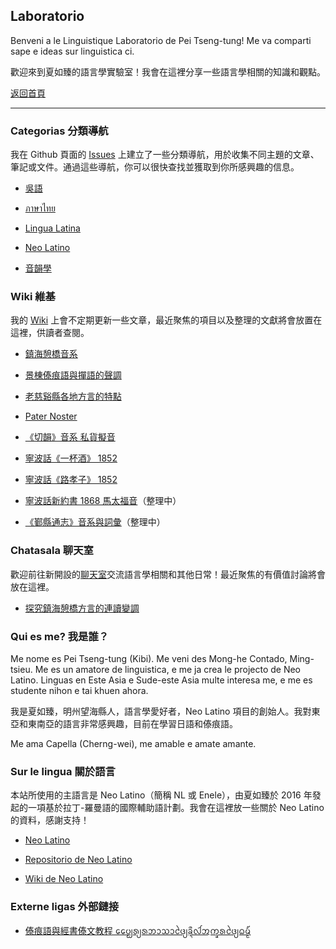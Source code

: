 ## Laboratorio
Benveni a le Linguistique Laboratorio de Pei Tseng-tung! Me va comparti sape e ideas sur linguistica ci.

歡迎來到夏如臻的語言學實驗室！我會在這裡分享一些語言學相關的知識和觀點。

[返回首頁](https://peitsengtung.github.io/)

------

### Categorias 分類導航
我在 Github 頁面的 [Issues](https://github.com/PeiTsengtung/Laboratorio/issues) 上建立了一些分類導航，用於收集不同主題的文章、筆記或文件。通過這些導航，你可以很快查找並獲取到你所感興趣的信息。

- [吳語](https://github.com/PeiTsengtung/Laboratorio/issues/2)

- [ภาษาไทย](https://github.com/PeiTsengtung/Laboratorio/issues/3)

- [Lingua Latina](https://github.com/PeiTsengtung/Laboratorio/issues/4)

- [Neo Latino](https://github.com/PeiTsengtung/Laboratorio/issues/5)

- [音韻學](https://github.com/PeiTsengtung/Laboratorio/issues/9)

### Wiki 維基
我的 [Wiki](https://github.com/PeiTsengtung/Laboratorio/wiki) 上會不定期更新一些文章，最近聚焦的項目以及整理的文獻將會放置在這裡，供讀者查閱。

- [鎮海憩橋音系](https://github.com/PeiTsengtung/Laboratorio/wiki/%E9%8E%AE%E6%B5%B7%E6%86%A9%E6%A9%8B%E9%9F%B3%E7%B3%BB)

- [景棟傣痕語與撣語的聲調](https://github.com/PeiTsengtung/Laboratorio/wiki/%E6%99%AF%E6%A3%9F%E5%82%A3%E7%97%95%E8%AA%9E%E8%88%87%E6%92%A3%E8%AA%9E%E7%9A%84%E8%81%B2%E8%AA%BF)

- [老慈谿縣各地方言的特點](https://github.com/PeiTsengtung/Laboratorio/wiki/%E8%80%81%E6%85%88%E8%B0%BF%E7%B8%A3%E5%90%84%E5%9C%B0%E6%96%B9%E8%A8%80%E7%9A%84%E7%89%B9%E9%BB%9E)

- [Pater Noster](https://github.com/PeiTsengtung/Laboratorio/wiki/Pater-Noster)

- [《切韻》音系 私貨擬音](https://github.com/PeiTsengtung/Laboratorio/wiki/%E3%80%8A%E5%88%87%E9%9F%BB%E3%80%8B%E9%9F%B3%E7%B3%BB-%E7%A7%81%E8%B2%A8%E6%93%AC%E9%9F%B3)

- [寧波話《一杯酒》 1852](https://github.com/PeiTsengtung/Laboratorio/wiki/%E5%AF%A7%E6%B3%A2%E8%A9%B1%E3%80%8A%E4%B8%80%E6%9D%AF%E9%85%92%E3%80%8B-1852)

- [寧波話《路孝子》 1852](https://github.com/PeiTsengtung/Laboratorio/wiki/%E5%AF%A7%E6%B3%A2%E8%A9%B1%E3%80%8A%E8%B7%AF%E5%AD%9D%E5%AD%90%E3%80%8B-1852)

- [寧波話新約書 1868 馬太福音](https://github.com/PeiTsengtung/Laboratorio/wiki/%E5%AF%A7%E6%B3%A2%E8%A9%B1%E6%96%B0%E7%B4%84%E6%9B%B8-1868-%E9%A6%AC%E5%A4%AA%E7%A6%8F%E9%9F%B3)（整理中）

- [《鄞縣通志》音系與詞彙](https://github.com/PeiTsengtung/Laboratorio/wiki/%E3%80%8A%E9%84%9E%E7%B8%A3%E9%80%9A%E5%BF%97%E3%80%8B%E9%9F%B3%E7%B3%BB%E8%88%87%E8%A9%9E%E5%BD%99)（整理中）

### Chatasala 聊天室
歡迎前往新開設的[聊天室](https://github.com/PeiTsengtung/Laboratorio/discussions)交流語言學相關和其他日常！最近聚焦的有價值討論將會放在這裡。

- [探究鎮海憩橋方言的連讀變調](https://github.com/PeiTsengtung/Laboratorio/discussions/7)

### Qui es me? 我是誰？
Me nome es Pei Tseng-tung (Kibi). Me veni des Mong-he Contado, Ming-tsieu. Me es un amatore de linguistica, e me ja crea le projecto de Neo Latino. Linguas en Este Asia e Sude-este Asia multe interesa me, e me es studente nihon e tai khuen ahora.

我是夏如臻，明州望海縣人，語言學愛好者，Neo Latino 項目的創始人。我對東亞和東南亞的語言非常感興趣，目前在學習日語和傣痕語。

Me ama Capella (Cherng-wei), me amable e amate amante.

### Sur le lingua 關於語言
本站所使用的主語言是 Neo Latino（簡稱 NL 或 Enele），由夏如臻於 2016 年發起的一項基於拉丁-羅曼語的國際輔助語計劃。我會在這裡放一些關於 Neo Latino 的資料，感謝支持！

- [Neo Latino](https://peitsengtung.github.io/Enele/)

- [Repositorio de Neo Latino](https://github.com/PeiTsengtung/Enele)

- [Wiki de Neo Latino](https://github.com/PeiTsengtung/Enele/wiki)

### Externe ligas 外部鏈接
- [傣痕語與經書傣文教程 ᨷᩯ᩠ᨷᩁ᩠ᨿᩁᨽᩣᩈᩣᨴᩱ᩠ᨿᨡᩨ᩠ᨶᩓᩢᩋᨠ᩠ᨡᩁᨴᩱ᩠ᨿᨵᨾ᩠ᨾ᩼](https://space.bilibili.com/6951149/favlist?fid=1108631149)
